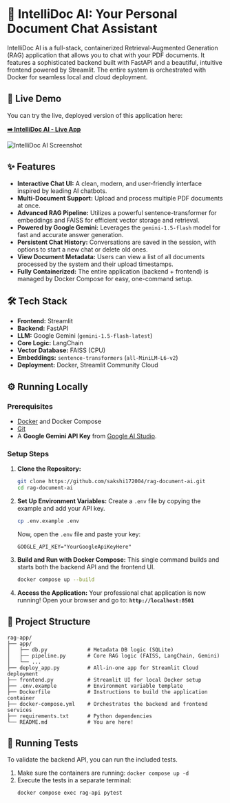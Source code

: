 # 🧠 IntelliDoc AI: Your Personal Document Chat Assistant

IntelliDoc AI is a full-stack, containerized Retrieval-Augmented Generation (RAG) application that allows you to chat with your PDF documents. It features a sophisticated backend built with FastAPI and a beautiful, intuitive frontend powered by Streamlit. The entire system is orchestrated with Docker for seamless local and cloud deployment.

## 🚀 Live Demo

You can try the live, deployed version of this application here:

[**➡️ IntelliDoc AI - Live App**](https://rag-document-ai-kohzfpsxs8nnlnthzmbqs4.streamlit.app)

![IntelliDoc AI Screenshot](demo.png)

## ✨ Features

- **Interactive Chat UI:** A clean, modern, and user-friendly interface inspired by leading AI chatbots.
- **Multi-Document Support:** Upload and process multiple PDF documents at once.
- **Advanced RAG Pipeline:** Utilizes a powerful sentence-transformer for embeddings and FAISS for efficient vector storage and retrieval.
- **Powered by Google Gemini:** Leverages the `gemini-1.5-flash` model for fast and accurate answer generation.
- **Persistent Chat History:** Conversations are saved in the session, with options to start a new chat or delete old ones.
- **View Document Metadata:** Users can view a list of all documents processed by the system and their upload timestamps.
- **Fully Containerized:** The entire application (backend + frontend) is managed by Docker Compose for easy, one-command setup.

## 🛠️ Tech Stack

- **Frontend:** Streamlit
- **Backend:** FastAPI
- **LLM:** Google Gemini (`gemini-1.5-flash-latest`)
- **Core Logic:** LangChain
- **Vector Database:** FAISS (CPU)
- **Embeddings:** `sentence-transformers` (`all-MiniLM-L6-v2`)
- **Deployment:** Docker, Streamlit Community Cloud

## ⚙️ Running Locally

### Prerequisites

- [Docker](https://www.docker.com/get-started) and Docker Compose
- [Git](https://git-scm.com/)
- A **Google Gemini API Key** from [Google AI Studio](https://aistudio.google.com/app/apikey).

### Setup Steps

1.  **Clone the Repository:**
    ```bash
    git clone https://github.com/sakshi172004/rag-document-ai.git
    cd rag-document-ai
    ```

2.  **Set Up Environment Variables:**
    Create a `.env` file by copying the example and add your API key.
    ```bash
    cp .env.example .env
    ```
    Now, open the `.env` file and paste your key:
    ```
    GOOGLE_API_KEY="YourGoogleApiKeyHere"
    ```

3.  **Build and Run with Docker Compose:**
    This single command builds and starts both the backend API and the frontend UI.
    ```bash
    docker compose up --build
    ```

4.  **Access the Application:**
    Your professional chat application is now running! Open your browser and go to:
    **`http://localhost:8501`**

## 📂 Project Structure

```
rag-app/
├── app/
│   ├── db.py             # Metadata DB logic (SQLite)
│   ├── pipeline.py       # Core RAG logic (FAISS, LangChain, Gemini)
│   └── ...
├── deploy_app.py         # All-in-one app for Streamlit Cloud deployment
├── frontend.py           # Streamlit UI for local Docker setup
├── .env.example          # Environment variable template
├── Dockerfile            # Instructions to build the application container
├── docker-compose.yml    # Orchestrates the backend and frontend services
├── requirements.txt      # Python dependencies
└── README.md             # You are here!
```

## 🧪 Running Tests

To validate the backend API, you can run the included tests.

1.  Make sure the containers are running: `docker compose up -d`
2.  Execute the tests in a separate terminal:
    ```bash
    docker compose exec rag-api pytest
    ```